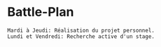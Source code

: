 # Battle-Plan

    Mardi à Jeudi: Réalisation du projet personnel.
    Lundi et Vendredi: Recherche active d'un stage.
